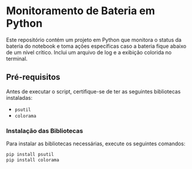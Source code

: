 # Monitoramento de Bateria em Python

Este repositório contém um projeto em Python que monitora o status da bateria do notebook e toma ações específicas caso a bateria fique abaixo de um nível crítico. Inclui um arquivo de log e a exibição colorida no terminal.

## Pré-requisitos

Antes de executar o script, certifique-se de ter as seguintes bibliotecas instaladas:

- `psutil`
- `colorama`

### Instalação das Bibliotecas

Para instalar as bibliotecas necessárias, execute os seguintes comandos:

```sh
pip install psutil
pip install colorama
